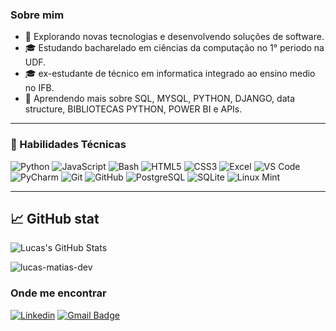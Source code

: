 ### Sobre mim

- 🤔 Explorando novas tecnologias e desenvolvendo soluções de software.
- 🎓 Estudando bacharelado em ciências da computação no 1° periodo na UDF.
- 🎓 ex-estudante de técnico em informatica integrado ao ensino medio no IFB.
- 🌱 Aprendendo mais sobre SQL, MYSQL, PYTHON, DJANGO, data structure, BIBLIOTECAS PYTHON, POWER BI e APIs.

---

### 🚀 Habilidades Técnicas

![Python](https://img.shields.io/badge/Python-3776AB?style=for-the-badge&logo=python&logoColor=white)
![JavaScript](https://img.shields.io/badge/JavaScript-F7DF1E?style=for-the-badge&logo=javascript&logoColor=black)
![Bash](https://img.shields.io/badge/Bash-4EAA25?style=for-the-badge&logo=gnubash&logoColor=white)
![HTML5](https://img.shields.io/badge/HTML5-E34F26?style=for-the-badge&logo=html5&logoColor=white)
![CSS3](https://img.shields.io/badge/CSS3-1572B6?style=for-the-badge&logo=css3&logoColor=white)
![Excel](https://img.shields.io/badge/Excel-217346?style=for-the-badge&logo=microsoft-excel&logoColor=white)
![VS Code](https://img.shields.io/badge/VS%20Code-007ACC?style=for-the-badge&logo=visualstudiocode&logoColor=white)
![PyCharm](https://img.shields.io/badge/PyCharm-000000?style=for-the-badge&logo=pycharm&logoColor=white)
![Git](https://img.shields.io/badge/Git-F05032?style=for-the-badge&logo=git&logoColor=white)
![GitHub](https://img.shields.io/badge/GitHub-181717?style=for-the-badge&logo=github&logoColor=white)
![PostgreSQL](https://img.shields.io/badge/PostgreSQL-4169E1?style=for-the-badge&logo=postgresql&logoColor=white)
![SQLite](https://img.shields.io/badge/SQLite-003B57?style=for-the-badge&logo=sqlite&logoColor=white)
![Linux Mint](https://img.shields.io/badge/Linux%20Mint-87CF3E?style=for-the-badge&logo=linuxmint&logoColor=white)

---

## 📈 GitHub stat


![Lucas's GitHub Stats](https://github-readme-stats.vercel.app/api?username=lucas-matias-dev&show_icons=true&theme=tokyonight&hide_title=true)

<p align="left">
  <img src="https://komarev.com/ghpvc/?username=lucas-matias-dev&label=Perfil%20views&color=0e75b6&style=flat" alt="lucas-matias-dev" />
</p>


### Onde me encontrar

[![Linkedin](https://img.shields.io/badge/-lucas-fontoura-blue?style=flat-square&logo=Linkedin&logoColor=white&link=lucas-fontoura-b65a1a26)](lucas-fontoura-b65a1a26)
[![Gmail Badge](https://img.shields.io/badge/lucas.matias.fontoura@gmail.com-006bed?style=flat-square&logo=Gmail&logoColor=white&link=mailto:lucas.matias.fontoura@gmail.com)](lucas.matias.fontoura@gmail.com)
